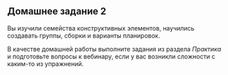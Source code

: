 ## Домашнее задание 2

Вы изучили семейства конструктивных элементов, научились создавать группы, сборки и варианты планировок.

В качестве домашней работы выполните задания из раздела _Практика_ и подготовьте вопросы к вебинару, если у вас возникли сложности с каким-то из упражнений.